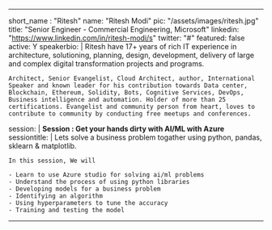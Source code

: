 ---

short_name : "Ritesh"
name: "Ritesh Modi"
pic: "/assets/images/ritesh.jpg"
title: "Senior Engineer - Commercial Engineering, Microsoft"
linkedin: "https://www.linkedin.com/in/ritesh-modi/s"
twitter: "#"
featured: false
active: Y
speakerbio: |
    Ritesh have 17+ years of rich IT experience in architecture, solutioning, planning, design, development, delivery of large and complex digital transformation projects and programs.

    Architect, Senior Evangelist, Cloud Architect, author, International Speaker and known leader for his contribution towards Data center, Blockchain, Ethereum, Solidity, Bots, Cognitive Services, DevOps, Business intelligence and automation. Holder of more than 25 certifications. Evangelist and community person from heart, loves to contribute to community by conducting free meetups and conferences.    
session: |
    **Session : Get your hands dirty with AI/ML with Azure**
sessiontitle: |
    Lets solve a business problem togather using python, pandas, sklearn & matplotlib.

    In this session, We will

    - Learn to use Azure studio for solving ai/ml problems
    - Understand the process of using python libraries
    - Developing models for a business problem
    - Identifying an algorithm
    - Using hyperparameters to tune the accuracy
    - Training and testing the model    

---